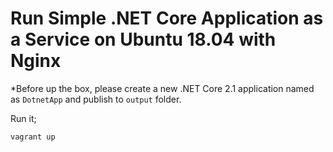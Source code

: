 # Run Simple .NET Core Application as a Service on Ubuntu 18.04 with Nginx

*Before up the box, please create a new .NET Core 2.1 application named as `DotnetApp` and publish to `output` folder.

Run it;

```bash
vagrant up
```